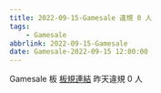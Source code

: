 ```yaml
---
title: 2022-09-15-Gamesale 違規 0 人
tags:
    - Gamesale
abbrlink: 2022-09-15-Gamesale
date: Gamesale-2022-09-15 12:00:00
---
```

Gamesale 板 [板規連結](https://www.ptt.cc/bbs/Gossiping/M.1637425085.A.07D.html)
昨天違規 0 人
